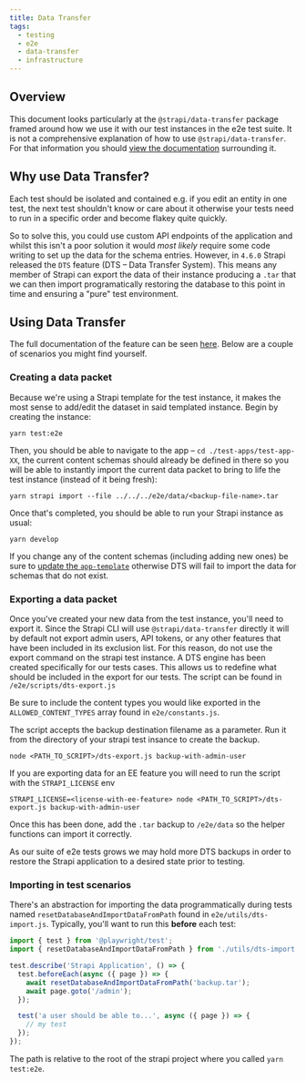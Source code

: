 ```yaml
---
title: Data Transfer
tags:
  - testing
  - e2e
  - data-transfer
  - infrastructure
---
```


## Overview

This document looks particularly at the `@strapi/data-transfer` package framed around how we use it with our test instances in the e2e test suite. It is not a comprehensive explanation of how to use `@strapi/data-transfer`. For that information you should [view the documentation](https://docs.strapi.io/developer-docs/latest/developer-resources/data-management.html) surrounding it.

## Why use Data Transfer?

Each test should be isolated and contained e.g. if you edit an entity in one test, the next test shouldn't know or care about it otherwise your tests need to run in a specific order and become flakey quite quickly.

So to solve this, you could use custom API endpoints of the application and whilst this isn't a poor solution it would _most likely_ require some code writing to set up the data for the schema entries. However, in `4.6.0` Strapi released the `DTS` feature (DTS – Data Transfer System). This means any member of Strapi can export the data of their instance producing a `.tar` that we can then import programatically restoring the database to this point in time and ensuring a "pure" test environment.

## Using Data Transfer

The full documentation of the feature can be seen [here](https://docs.strapi.io/developer-docs/latest/developer-resources/data-management.html). Below are a couple of scenarios you might find yourself.

### Creating a data packet

Because we're using a Strapi template for the test instance, it makes the most sense to add/edit the dataset in said templated instance. Begin by creating the instance:

```shell
yarn test:e2e
```

Then, you should be able to navigate to the app – `cd ./test-apps/test-app-XX`, the current content schemas should already be defined in there so you will be able to instantly import the current data packet to bring to life the test instance (instead of it being fresh):

```shell
yarn strapi import --file ../../../e2e/data/<backup-file-name>.tar
```

Once that's completed, you should be able to run your Strapi instance as usual:

```shell
yarn develop
```

If you change any of the content schemas (including adding new ones) be sure to [update the `app-template`](./01-app-template.md) otherwise DTS will fail to import the data for schemas that do not exist.

### Exporting a data packet

Once you've created your new data from the test instance, you'll need to export
it. Since the Strapi CLI will use `@strapi/data-transfer` directly it will by default not export admin users, API tokens, or any other features that have been included in its exclusion list. For this reason, do not use the export command on the strapi test instance. A DTS engine has been created specifically for our tests cases. This allows us to redefine what should be included in the export for our tests. The script can be found in `/e2e/scripts/dts-export.js`

Be sure to include the content types you would like exported in the `ALLOWED_CONTENT_TYPES` array found in `e2e/constants.js`.

The script accepts the backup destination filename as a parameter. Run it from the directory
of your strapi test insance to create the backup.

```shell
node <PATH_TO_SCRIPT>/dts-export.js backup-with-admin-user
```

If you are exporting data for an EE feature you will need to run the script with the `STRAPI_LICENSE` env

```shell
STRAPI_LICENSE=<license-with-ee-feature> node <PATH_TO_SCRIPT>/dts-export.js backup-with-admin-user
```

Once this has been done, add the `.tar` backup to `/e2e/data` so the helper
functions can import it correctly.

As our suite of e2e tests grows we may hold more DTS backups in order to restore
the Strapi application to a desired state prior to testing.

### Importing in test scenarios

There's an abstraction for importing the data programmatically during tests named `resetDatabaseAndImportDataFromPath` found in `e2e/utils/dts-import.js`. Typically, you'll want to run this **before** each test:

```ts {2,5-8}
import { test } from '@playwright/test';
import { resetDatabaseAndImportDataFromPath } from './utils/dts-import';

test.describe('Strapi Application', () => {
  test.beforeEach(async ({ page }) => {
    await resetDatabaseAndImportDataFromPath('backup.tar');
    await page.goto('/admin');
  });

  test('a user should be able to...', async ({ page }) => {
    // my test
  });
});
```

The path is relative to the root of the strapi project where you called `yarn test:e2e`.
